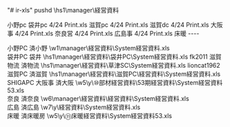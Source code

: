"# ir-xls" 
pushd \\hs1\manager\経営資料

小野pc
袋井pc	4/24	Print.xls
滋賀pc	4/24	Print.xls
滋賀dc	4/24	Print.xls
大阪事	4/24	Print.xls
奈良営	4/24	Print.xls
広島事	4/24	Print.xls
床暖	----

小野PC	済小野	\\w1\manager\経営資料\System経営資料.xls	 
袋井PC	袋井	\\hs1\manager\経営資料\袋井PC\System経営資料.xls	fk2011
滋賀物流	済物流	\\hs1\manager\経営資料\草津SC\System経営資料.xls	lioncat1962
滋賀PC	済滋賀	\\hs1\manager\経営資料\滋賀PC\経営資料\System経営資料.xls	SHIGAPC
大阪事	済大阪	\\w5\y\⑩部材経営資料\53期経営資料\System経営資料53.xls	 
奈良	済奈良	\\w6\manager\経営資料\経営資料\System経営資料.xls	 
広島	済広島	\\w7\y\経営資料\System経営資料.xls	 
床暖	済床暖房	\\w5\y\⑪床暖経営資料\System経営資料53.xls	 
